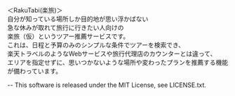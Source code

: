 ＜RakuTabi(楽旅)＞  
自分が知っている場所しか目的地が思い浮かばない  
急な休みが取れて旅行に行きたい人向けの  
楽旅（仮）というツアー推薦サービスです。  
これは、日程と予算のみのシンプルな条件でツアーを検索でき、   
楽天トラベルのようなWebサービスや旅行代理店のカウンターとは違って、   
エリアを指定せずに、思いつかないような場所や変わったプランを推薦する機能が備わっています。  
  
--
This software is released under the MIT License, see LICENSE.txt.
